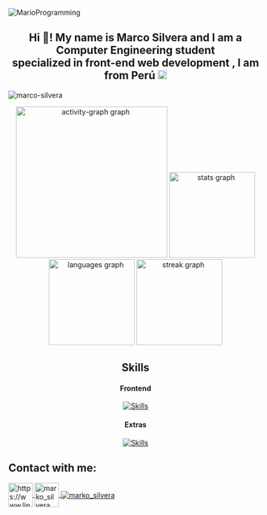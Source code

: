 <!--GIF-->
![MarioProgramming](https://github.com/vc743/vc743/assets/88216894/2415caf0-5e36-43e4-be9c-17ca25810b3b)


<!--Text-->
<h2 align="center">Hi 👋! My name is Marco Silvera and I am a Computer Engineering student<br> specialized in front-end web development , I am from  Perú <img src="https://upload.wikimedia.org/wikipedia/commons/thumb/c/cf/Flag_of_Peru.svg/1280px-Flag_of_Peru.svg.png" width="18"/></h2>


<!--Profile Views-->
<p align="left">
  <img src="https://komarev.com/ghpvc/?username=Marco-Silvera&label=Profile%20views&color=brightgreen&style=flat" alt="marco-silvera" />
</p>


<!--Stats-->
<div align="center">
  <img src="https://github-readme-activity-graph.vercel.app/graph?username=Marco-Silvera&radius=16&theme=high-contrast&area=true&order=5&hide_border=false&hide_title=false" height="300" alt="activity-graph graph"  />
  <img src="https://github-readme-stats.vercel.app/api?username=Marco-Silvera&hide_title=false&hide_rank=false&show_icons=true&include_all_commits=true&count_private=true&disable_animations=true&theme=highcontrast&locale=en&hide_border=false&order=1" height="170" alt="stats graph"  />
  <img src="https://github-readme-stats.vercel.app/api/top-langs?username=Marco-Silvera&locale=en&hide_title=false&layout=compact&card_width=320&langs_count=10&theme=highcontrast&hide_border=false&order=2" height="170" alt="languages graph"  />
  <img src="https://streak-stats.demolab.com?user=Marco-Silvera&locale=en&mode=daily&theme=highcontrast&hide_border=false&border_radius=5&order=3" height="170" alt="streak graph"  />
</div>

<!--
stats vertical
https://github-readme-stats-anuraghazra1.vercel.app/api/top-langs/?username=Marco-Silvera&theme=dark&hide_border=false&no-bg=true&no-frame=true&langs_count=10
-->

<!--Skills-->
<h2 align="center">Skills</h2>


<!--Frontend-->
<h4 align="center">Frontend</h4>
<p align="center">
  <a href="https://skillicons.dev">
    <img src="https://skillicons.dev/icons?i=html,css,js,bootstrap,tailwind,astro,react" alt="Skills">
  </a>
</p>


<!--Extras-->
<h4 align="center">Extras</h4>
<p align="center">
  <a href="https://skillicons.dev">
    <img src="https://skillicons.dev/icons?i=python,figma,git,github,markdown,vscode,discord" alt="Skills">
  </a>
</p>


<!--Contact-->
  <h2>Contact with me:</h2>
  
<a href="https://www.linkedin.com/in/marcosilvera/" target="blank">
  <img align="center" src="https://raw.githubusercontent.com/rahuldkjain/github-profile-readme-generator/master/src/images/icons/Social/linked-in-alt.svg" alt="https://www.linkedin.com/in/mohit-patel-51338a245"  height="48" width="48"/>
</a>

<a href="https://www.instagram.com/marko_silvera?igsh=MTRjbXJobzZmYjRscw==" target="blank">
  <img align="center" src="https://raw.githubusercontent.com/rahuldkjain/github-profile-readme-generator/master/src/images/icons/Social/instagram.svg" alt="marko_silvera"  height="48" width="48"/>
</a>

<a href="mailto:msilveradev@gmail.com" target="blank">
  <img align="center" src="https://skillicons.dev/icons?i=gmail" alt="marko_silvera"/>
</a>

